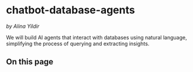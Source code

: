 # chatbot-database-agents
*by Alina Yildir*

We will build AI agents that interact with databases using natural language, simplifying the process of querying and extracting insights.

## On this page

